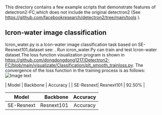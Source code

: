 
This directory contains a few example scripts that demonstrate features of detectron2-FC,which does not include the original detectron2 (See https://github.com/facebookresearch/detectron2/tree/main/tools ).

## Icron-water image classification
Icron_water.py is a Icon-water image classification task based on SE-Resnext101,dataset see: . Run icron_water.Py can train and test Icron-water dataset.The loss function visualization program is shown in https://github.com/dongdongdong1217/Detectron2-FC/blob/main/visualizate/Classification/plt_smooth_trainloss.py. The convergence of the loss function in the training process is as follows:
![Image text](https://github.com/dongdongdong1217/Detectron2-FC/blob/main/visualizate/Visualization-diagram/Classification/Icron-water_trainloss.png)

| Model | Backbone | Accuracy |
| SE-Resnext| Resnext101 | 92.50% |


| Model        | Backbone    | Accuracy  |
| --------   | -----:   | :----: |
| SE-Resnext        | Resnext101     |   Accuracy    |
